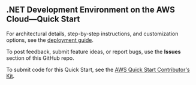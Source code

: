 ## .NET Development Environment on the AWS Cloud—Quick Start

For architectural details, step-by-step instructions, and customization options, see the [deployment guide](https://fwd.aws/AvQ7z?).

To post feedback, submit feature ideas, or report bugs, use the **Issues** section of this GitHub repo. 

To submit code for this Quick Start, see the [AWS Quick Start Contributor's Kit](https://aws-quickstart.github.io/).